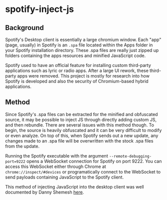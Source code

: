 # spotify-inject-js

## Background

Spotify's Desktop client is essentially a large chromium window. Each "app" (page, usually) in Spotify is an `.spa` file located within the Apps folder in your Spotify installation directory. These .spa files are really just zipped up folders containing the apps resources and minified JavaScript code. 

Spotify used to have an official feature for installing custom third-party applications such as lyric or radio apps. After a large UI rework, these third-party apps were removed. This project is mostly for research into how Spotify is developed and also the security of Chromium-based hybrid applications. 

## Method

Since Spotify's .spa files can be extracted for the minified and obfuscated source, it may be possible to inject JS through directly adding custom JS, and then rebundle. There are several issues with this method though. To begin, the source is heavily obfuscated and it can be very difficult to modify or even analyze. On top of this, when Spotify sends out a new update, any changes made to an .spa file will be overwritten with the stock .spa files from the update.

Running the Spotify executable with the argument `--remote-debugging-port=9222` opens a WebSocket connection for Spotify on port 9222. You can access this WebSocket either through Chrome at `chrome://inspect/#devices` or programatically connect to the WebSocket to send payloads containing JavaScript to the Spotify client.

This method of injecting JavaScript into the desktop client was well documented by Danny Shemesh [here](https://medium.com/@dany74q/injecting-js-into-electron-apps-and-adding-rtl-support-for-microsoft-teams-d315dfb212a6).
